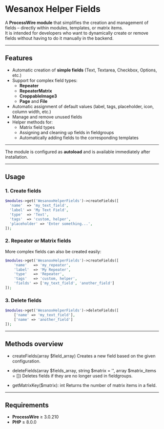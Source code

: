 # Wesanox Helper Fields

A **ProcessWire module** that simplifies the creation and management of fields – directly within modules, templates, or matrix items.  
It is intended for developers who want to dynamically create or remove fields without having to do it manually in the backend.

---

## Features

- Automatic creation of **simple fields** (Text, Textarea, Checkbox, Options, etc.)
- Support for complex field types:
    - **Repeater**
    - **RepeaterMatrix**
    - **CroppableImage3**
    - **Page** and **File**
- Automatic assignment of default values (label, tags, placeholder, icon, column width, etc.)
- Manage and remove unused fields
- Helper methods for:
    - Matrix field types
    - Assigning and cleaning up fields in fieldgroups
    - Automatically adding fields to the corresponding templates

---

The module is configured as **autoload** and is available immediately after installation.

---

## Usage

### 1. Create fields

```php
$modules->get('WesanoxHelperFields')->createFields([
  'name'  => 'my_text_field',
  'label' => 'My Text Field',
  'type'  => 'Text',
  'tags'  => 'custom, helper',
  'placeholder' => 'Enter something...',
]);
```

### 2. Repeater or Matrix fields
More complex fields can also be created easily:

```php
$modules->get('WesanoxHelperFields')->createFields([
    'name'   => 'my_repeater',
    'label'  => 'My Repeater',
    'type'   => 'Repeater',
    'tags'   => 'custom, helper',
    'fields' => ['my_text_field', 'another_field']
]);
```

### 3. Delete fields

```php
$modules->get('WesanoxHelperFields')->deleteFields([
    ['name' => 'my_text_field'],
    ['name' => 'another_field']
]);
```
---
## Methods overview

- createFields(array $field_array)
  Creates a new field based on the given configuration.

- deleteFields(array $fields_array, string $matrix = '', array $matrix_items = [])
  Deletes fields if they are no longer used in fieldgroups. 
- getMatrixKey($matrix): int
  Returns the number of matrix items in a field.

---

## Requirements

- **ProcessWire** ≥ 3.0.210
- **PHP** ≥ 8.0.0